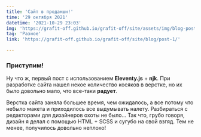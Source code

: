 ```yaml
---
title: 'Сайт в продакшн!'
time: '29 октября 2021'
datetime: '2021-10-29 23:03'
img: 'https://grafit-off.github.io/grafit-off/site/assets/img/blog-post/1.jpg'
tag: 'Разное'
link: 'https://grafit-off.github.io/grafit-off/site/blog/post-1/'

---
```


### Приступим!

Ну что ж, первый пост с использованием **Eleventy.js** + **njk**. При разработке сайта нашел некое количество косяков в верстке, но их было довольно мало, что все-таки **радует**. 

Верстка сайта заняла большее время, чем ожидалось, а все потому что небыло макета и приходилось все выдумывать налету. Разбираться с редакторами для дизайнеров охоты не было... Так что, грубо говоря, дизайн я делал с помощью HTML + SCSS и сугубо на свой взгяд. Тем не менее, получилось довольно неплохо!


<!-- 
![The San Juan Mountains are beautiful!](/assets/img/blog-post/1.jpg "San Juan Mountains")

Пример кода ниже:

<p class="codepen" data-height="500" data-theme-id="dark" data-default-tab="html,result"
data-slug-hash="NWpGqaE" data-preview="true" data-user="grafit_off"style="height: 500px; box-sizing: border-box; display: flex; align-items: center; justify-content: center; border: 2px solid; margin: 1em 0; padding: 1em;"><span>See the Pen <a href="https://codepen.io/grafit_off/pen/NWpGqaE">Accessible custom checkbox</a> by grafit_off (<a href="https://codepen.io/grafit_off">@grafit_off</a>)on <a href="https://codepen.io">CodePen</a>.</span></p>
 -->